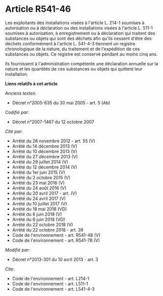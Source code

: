 # Article R541-46

Les exploitants des installations visées à l'article L. 214-1 soumises à autorisation ou à déclaration ou des installations
visées à l'article L. 511-1 soumises à autorisation, à enregistrement ou à déclaration qui traitent des substances ou objets
qui sont des déchets afin qu'ils cessent d'être des déchets conformément à l'article L. 541-4-3 tiennent un registre
chronologique de la nature, du traitement et de l'expédition de ces substances ou objets. Ce registre est conservé pendant au
moins cinq ans. 

Ils fournissent à l'administration compétente une déclaration annuelle sur la nature et les quantités de ces substances ou
objets qui quittent leur installation.

**Liens relatifs à cet article**

_Anciens textes_:

  - Décret n°2005-635 du 30 mai 2005 - art. 5 (Ab)

_Codifié par_:

  - Décret n°2007-1467 du 12 octobre 2007

_Cité par_:

  - Arrêté du 26 novembre 2012 - art. 55 (V)
  - Arrêté du 14 décembre 2013 (V)
  - Arrêté du 10 décembre 2013 (V)
  - Arrêté du 27 décembre 2013 (V)
  - Arrêté du 29 juillet 2014 (V)
  - Arrêté du 12 décembre 2014 (V)
  - Arrêté du 1er juin 2015 (V)
  - Arrêté du 2 octobre 2015 (V)
  - Arrêté du 23 mai 2016 (V)
  - Arrêté du 24 août 2016 (V)
  - Arrêté du 20 avril 2017 - art. (V)
  - Arrêté du 24 avril 2017 (V)
  - Arrêté du 10 juillet 2017 (V)
  - Arrêté du 18 mai 2018 (VD)
  - Arrêté du 6 juin 2018 (V)
  - Arrêté du 6 juin 2018 (VD)
  - Arrêté du 22 octobre 2018 (V)
  - Arrêté du 22 octobre 2018 - art. 39
  - Code de l'environnement - art. R541-48 (V)
  - Code de l'environnement - art. R541-78 (V)

_Modifié par_:

  - Décret n°2013-301 du 10 avril 2013 - art. 3

_Cite_:

  - Code de l'environnement - art. L214-1
  - Code de l'environnement - art. L511-1
  - Code de l'environnement - art. L541-4-3
